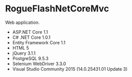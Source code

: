 # RogueFlashNetCoreMvc

Web application.

- ASP.NET Core 1.1
- C# .NET Core 1.0.1
- Entity Framework Core 1.1
- HTML 5
- jQuery 3.1.1
- PostgreSQL 9.5.3
- Selenium WebDriver 3.3.0
- Visual Studio Community 2015 (14.0.25431.01 Update 3)
